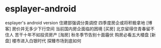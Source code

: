 esplayer-android
================

esplayer's android version
住建部强调分类调控 四季度房企或将积极拿地
[博客] 房价并无多少下行空间 当前国内房企面临的困境
[买房] 北京留得住青春留不住人 苦干十年不如投资房产
[淘房] 秋冬季节告别十面霾伏 购房必看五大楼盘
[新盘] 楼市进入白银时代 探臻市场到底如何
